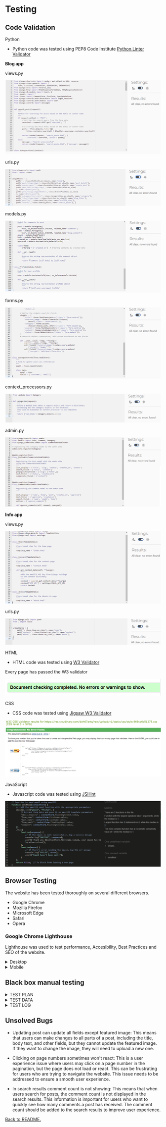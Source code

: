 # Testing

## Code Validation

Python

* Python code was tested using PEP8 Code Institute [Python Linter Validator](https://pep8ci.herokuapp.com/)

**Blog app**

views.py
<p align="center">
<img src="./assets/test/pep_blog_views.png">
</p>

urls.py
<p align="center">
<img src="./assets/test/pep_blog_url.png">
</p>

models.py
<p align="center">
<img src="./assets/test/pep_blog_models.png">
</p>

forms.py
<p align="center">
<img src="./assets/test/pep_blog_forms.png">
</p>

context_processors.py
<p align="center">
<img src="./assets/test/pep_blog_context.png">
</p>

admin.py
<p align="center">
<img src="./assets/test/pep_blog_admin.png">
</p>

**Info app**

views.py
<p align="center">
<img src="./assets/test/pep_info_views.png">
</p>

urls.py
<p align="center">
<img src="./assets/test/pep_info_urls.png">
</p>

HTML

* HTML code was tested using [W3 Validator](https://validator.w3.org/)

Every page has passed the W3 validator

<p align="center">
<img src="./assets/test/html_validator.png">
</p>

CSS

* CSS code was tested using [Jigsaw W3 Validator](https://jigsaw.w3.org/)

<p align="center">
<img src="./assets/test/css_validator.png">
</p>

JavaScript

* Javascript code was tested using [JSHint](https://jshint.com/)

<p align="center">
<img src="./assets/test/javascript_validator.png">
</p>

## Browser Testing

The website has been tested thoroughly on several different browsers.

* Google Chrome
* Mozilla Firefox
* Microsoft Edge
* Safari
* Opera

### Google Chrome Lighthouse

Lighthouse was used to test performance, Accesibility, Best Practices and SEO of the website.

<details>

<summary>Desktop</summary>

Home page 

<p align="center">
<img src="./assets/test/home_desktop.png">
</p>

About us page 

<p align="center">
<img src="./assets/test/about_desktop.png">
</p>

Blog page 

<p align="center">
<img src="./assets/test/blog_desktop.png">
</p>

Contact Us page 

<p align="center">
<img src="./assets/test/contact_desktop.png">
</p>

Search page 

<p align="center">
<img src="./assets/test/search_desktop.png">
</p>

Profile page 

<p align="center">
<img src="./assets/test/profile_desktop.png">
</p>

Logout page 

<p align="center">
<img src="./assets/test/logout_desktop.png">
</p>

</details>

<details>

<summary>Mobile</summary>

Home page 

<p align="center">
<img src="./assets/test/home_phone.png">
</p>

About us page 

<p align="center">
<img src="./assets/test/about_phone.png">
</p>

Blog page 

<p align="center">
<img src="./assets/test/blog_phone.png">
</p>

Contact Us page 

<p align="center">
<img src="./assets/test/contact_phone.png">
</p>

Search page 

<p align="center">
<img src="./assets/test/search_phone.png">
</p>

Profile page 

<p align="center">
<img src="./assets/test/profile_phone.png">
</p>

Logout page 

<p align="center">
<img src="./assets/test/logout_phone.png">
</p>

</details>


## Black box manual testing

<details>

<summary>TEST PLAN</summary>

<p align="center">
<img src="./assets/test/test_plan_1.png">
</p>

<p align="center">
<img src="./assets/test/test_plan_2.png">
</p>

<p align="center">
<img src="./assets/test/test_plan_3.png">
</p>

<p align="center">
<img src="./assets/test/test_plan_4.png">
</p>

</details>

<details>

<summary>TEST DATA</summary>

<p align="center">
<img src="./assets/test/test_data_1.png">
</p>

<p align="center">
<img src="./assets/test/test_data_2.png">
</p>

<p align="center">
<img src="./assets/test/test_data_3.png">
</p>

<p align="center">
<img src="./assets/test/test_data_4.png">
</p>

<p align="center">
<img src="./assets/test/test_data_5.png">
</p>

<p align="center">
<img src="./assets/test/test_data_6.png">
</p>

</details>

<details>

<summary>TEST LOG</summary>

<p align="center">
<img src="./assets/test/test_log_1.png">
</p>

<p align="center">
<img src="./assets/test/test_log_2.png">
</p>

<p align="center">
<img src="./assets/test/test_log_3.png">
</p>

</details>


## Unsolved Bugs

*  Updating post can update all fields except featured image: This means that users can make changes to all parts of a post, including the title, body text, and other fields, but they cannot update the featured image. If they want to change the image, they will need to upload a new one.

* Clicking on page numbers sometimes won't react: This is a user experience issue where users may click on a page number in the pagination, but the page does not load or react. This can be frustrating for users who are trying to navigate the website. This issue needs to be addressed to ensure a smooth user experience.

* In search results comment count is not showing: This means that when users search for posts, the comment count is not displayed in the search results. This information is important for users who want to quickly see how many comments a post has received. The comment count should be added to the search results to improve user experience.


[Back to README.](./README.md)
